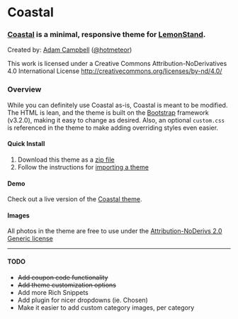Coastal
=============

### [Coastal](https://coastal.lemonstand.com/) is a minimal, responsive theme for [LemonStand](https://lemonstand.com/).

Created by: [Adam Campbell](http://hotmeteor.com) ([@hotmeteor](http://twitter.com/hotmeteor))

This work is licensed under a Creative Commons Attribution-NoDerivatives 4.0 International License
http://creativecommons.org/licenses/by-nd/4.0/


### Overview

While you can definitely use Coastal as-is, Coastal is meant to be modified. The HTML is lean, and the theme is built on the [Bootstrap](http://getbootstrap.com/) framework (v3.2.0), making it easy to change as desired. Also, an optional `custom.css` is referenced in the theme to make adding overriding styles even easier.


#### Quick Install

1. Download this theme as a [zip file](https://github.com/hotmeteor/coastal-theme/archive/master.zip)
2. Follow the instructions for [importing a theme](http://docs.lemonstand.com/article/69-how-to-import-a-theme)

#### Demo

Check out a live version of the [Coastal theme](https://coastal.lemonstand.com/).

#### Images

All photos in the theme are free to use under the [Attribution-NoDerivs 2.0 Generic license](https://creativecommons.org/licenses/by-nd/2.0/)

***

#### TODO
- ~~Add coupon code functionality~~
- ~~Add theme customization options~~
- Add more Rich Snippets
- Add plugin for nicer dropdowns (ie. Chosen)
- Make it easier to add custom category images, per category
